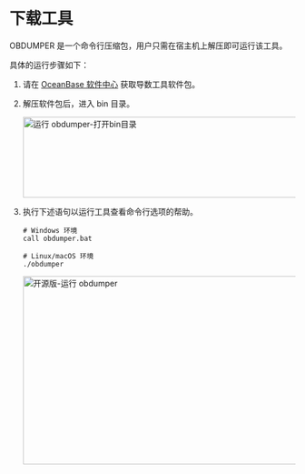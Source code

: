 下载工具
================================

OBDUMPER 是一个命令行压缩包，用户只需在宿主机上解压即可运行该工具。

具体的运行步骤如下：

1. 请在 [OceanBase 软件中心](https://open.oceanbase.com/softwareCenter/community) 获取导数工具软件包。

2. 解压软件包后，进入 bin 目录。

   <img src="https://obbusiness-private.oss-cn-shanghai.aliyuncs.com/doc/img/obloaderobdumper/%E7%A4%BE%E5%8C%BA%E7%89%88300/obdumper.png" width = "560" height = "142" alt="运行 obdumper-打开bin目录" />

3. 执行下述语句以运行工具查看命令行选项的帮助。

   ```shell
   # Windows 环境
   call obdumper.bat 
   
   # Linux/macOS 环境 
   ./obdumper
   ```

   <img src="https://obbusiness-private.oss-cn-shanghai.aliyuncs.com/doc/img/obloaderobdumper/%E7%A4%BE%E5%8C%BA%E7%89%88300/C72B2C54-33F0-4D11-BD5B-A41AD0E2768D.png" width = "560" height = "331" alt="开源版-运行 obdumper" />
   